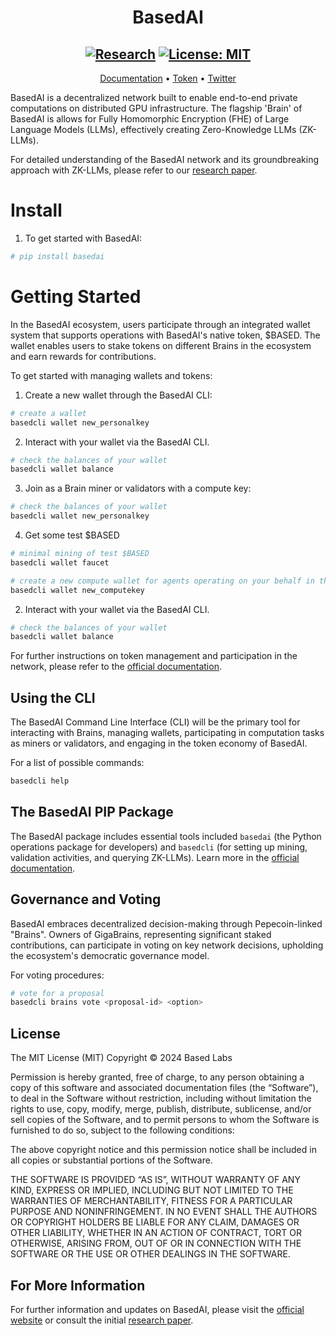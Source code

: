 <div align="center">

# **BasedAI** 
[![Research](https://img.shields.io/badge/arXiv-2403.01008v1-red.svg)](https://arxiv.org/abs/2403.01008)
[![License: MIT](https://img.shields.io/badge/License-MIT-yellow.svg)](https://opensource.org/licenses/MIT) 
---
[Documentation](https://docs.getbased.ai/) • [Token](https://app.uniswap.org/explore/tokens/ethereum/0x44971abf0251958492fee97da3e5c5ada88b9185) • [Twitter](https://twitter.com/getbasedai)

</div>

BasedAI is a decentralized network built to enable end-to-end private computations on distributed GPU infrastructure. The flagship 'Brain' of BasedAI is allows for Fully Homomorphic Encryption (FHE) of Large Language Models (LLMs), effectively creating Zero-Knowledge LLMs (ZK-LLMs).

For detailed understanding of the BasedAI network and its groundbreaking approach with ZK-LLMs, please refer to our [research paper](https://arxiv.org/abs/2403.01008).

# Install

1. To get started with BasedAI:

```bash
# pip install basedai
```

# Getting Started 

In the BasedAI ecosystem, users participate through an integrated wallet system that supports operations with BasedAI's native token, $BASED. The wallet enables users to stake tokens on different Brains in the ecosystem and earn rewards for contributions.

To get started with managing wallets and tokens:

1. Create a new wallet through the BasedAI CLI:
```bash
# create a wallet  
basedcli wallet new_personalkey
```

2. Interact with your wallet via the BasedAI CLI. 
```bash
# check the balances of your wallet 
basedcli wallet balance
```
3. Join as a Brain miner or validators with a compute key: 
```bash
# check the balances of your wallet 
basedcli wallet new_personalkey
```

4. Get some test $BASED
```bash
# minimal mining of test $BASED 
basedcli wallet faucet
```

```bash
# create a new compute wallet for agents operating on your behalf in the network
basedcli wallet new_computekey
```

2. Interact with your wallet via the BasedAI CLI. 
```bash
# check the balances of your wallet 
basedcli wallet balance
```

For further instructions on token management and participation in the network, please refer to the [official documentation](https://docs.getbased.ai/).

## Using the CLI

The BasedAI Command Line Interface (CLI) will be the primary tool for interacting with Brains, managing wallets, participating in computation tasks as miners or validators, and engaging in the token economy of BasedAI.

For a list of possible commands:
```bash
basedcli help
```

## The BasedAI PIP Package

The BasedAI package includes essential tools included `basedai` (the Python operations package for developers) and `basedcli` (for setting up mining, validation activities, and querying ZK-LLMs). Learn more in the [official documentation](https://docs.getbased.ai). 

## Governance and Voting

BasedAI embraces decentralized decision-making through Pepecoin-linked "Brains". Owners of GigaBrains, representing significant staked contributions, can participate in voting on key network decisions, upholding the ecosystem's democratic governance model.

For voting procedures:
```bash
# vote for a proposal
basedcli brains vote <proposal-id> <option>
```

## License
The MIT License (MIT)
Copyright © 2024 Based Labs 

Permission is hereby granted, free of charge, to any person obtaining a copy of this software and associated documentation files (the “Software”), to deal in the Software without restriction, including without limitation the rights to use, copy, modify, merge, publish, distribute, sublicense, and/or sell copies of the Software, and to permit persons to whom the Software is furnished to do so, subject to the following conditions:

The above copyright notice and this permission notice shall be included in all copies or substantial portions of the Software.

THE SOFTWARE IS PROVIDED “AS IS”, WITHOUT WARRANTY OF ANY KIND, EXPRESS OR IMPLIED, INCLUDING BUT NOT LIMITED TO THE WARRANTIES OF MERCHANTABILITY, FITNESS FOR A PARTICULAR PURPOSE AND NONINFRINGEMENT. IN NO EVENT SHALL THE AUTHORS OR COPYRIGHT HOLDERS BE LIABLE FOR ANY CLAIM, DAMAGES OR OTHER LIABILITY, WHETHER IN AN ACTION OF CONTRACT, TORT OR OTHERWISE, ARISING FROM, OUT OF OR IN CONNECTION WITH THE SOFTWARE OR THE USE OR OTHER DEALINGS IN THE SOFTWARE.

## For More Information 

For further information and updates on BasedAI, please visit the [official website](https://getbased.ai) or consult the initial [research paper](https://getbased.ai/whitepaper). 
